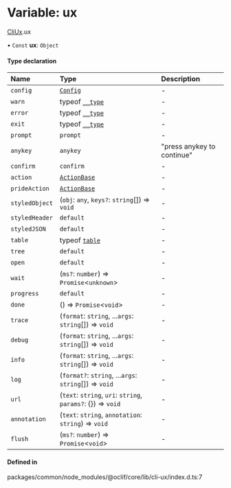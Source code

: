 # Variable: ux

[CliUx](../modules/CliUx.md).ux

• `Const` **ux**: `Object`

#### Type declaration

| Name | Type | Description |
| :------ | :------ | :------ |
| `config` | [`Config`](../classes/CliUx.Config.md) | - |
| `warn` | typeof [`__type`](../classes/ConfigCommand.md#__type) | - |
| `error` | typeof [`__type`](../classes/ConfigCommand.md#__type) | - |
| `exit` | typeof [`__type`](../classes/ConfigCommand.md#__type) | - |
| `prompt` | `prompt` | - |
| `anykey` | `anykey` | "press anykey to continue" |
| `confirm` | `confirm` | - |
| `action` | [`ActionBase`](../classes/CliUx.ActionBase.md) | - |
| `prideAction` | [`ActionBase`](../classes/CliUx.ActionBase.md) | - |
| `styledObject` | (`obj`: `any`, `keys?`: `string`[]) => `void` | - |
| `styledHeader` | `default` | - |
| `styledJSON` | `default` | - |
| `table` | typeof [`table`](../functions/CliUx.Table.table.md) | - |
| `tree` | `default` | - |
| `open` | `default` | - |
| `wait` | (`ms?`: `number`) => `Promise`<`unknown`\> | - |
| `progress` | `default` | - |
| `done` | () => `Promise`<`void`\> | - |
| `trace` | (`format`: `string`, ...`args`: `string`[]) => `void` | - |
| `debug` | (`format`: `string`, ...`args`: `string`[]) => `void` | - |
| `info` | (`format`: `string`, ...`args`: `string`[]) => `void` | - |
| `log` | (`format?`: `string`, ...`args`: `string`[]) => `void` | - |
| `url` | (`text`: `string`, `uri`: `string`, `params?`: {}) => `void` | - |
| `annotation` | (`text`: `string`, `annotation`: `string`) => `void` | - |
| `flush` | (`ms?`: `number`) => `Promise`<`void`\> | - |

#### Defined in

packages/common/node_modules/@oclif/core/lib/cli-ux/index.d.ts:7
